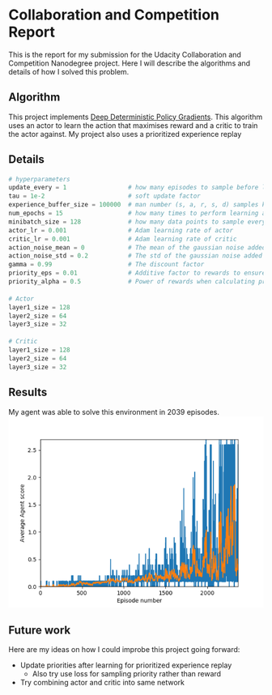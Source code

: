 # Collaboration and Competition Report
This is the report for my submission for the Udacity Collaboration and Competition Nanodegree project.
Here I will describe the algorithms and details of how I solved this problem.


## Algorithm
This project implements [Deep Deterministic Policy Gradients](https://spinningup.openai.com/en/latest/algorithms/ddpg.html).
This algorithm uses an actor to learn the action that maximises reward and a critic to train the actor against.
My project also uses a prioritized experience replay

## Details
```python
# hyperparameters
update_every = 1                 # how many episodes to sample before learning
tau = 1e-2                       # soft update factor
experience_buffer_size = 100000  # man number (s, a, r, s, d) samples kept in the replay buffer 
num_epochs = 15                  # how many times to perform learning at any timestep
minibatch_size = 128             # how many data points to sample every epoch
actor_lr = 0.001                 # Adam learning rate of actor
critic_lr = 0.001                # Adam learning rate of critic
action_noise_mean = 0            # The mean of the gaussian noise added to agent actions
action_noise_std = 0.2           # The std of the gaussian noise added to agent actions
gamma = 0.99                     # The discount factor
priority_eps = 0.01              # Additive factor to rewards to ensure non-zero sampling priorities
priority_alpha = 0.5             # Power of rewards when calculating priorities

# Actor
layer1_size = 128
layer2_size = 64
layer3_size = 32

# Critic
layer1_size = 128
layer2_size = 64
layer3_size = 32
```

## Results
My agent was able to solve this environment in 2039 episodes.
![My agent](solved_agent_2270_episodes.png)

## Future work
Here are my ideas on how I could improbe this project going forward:
 - Update priorities after learning for prioritized experience replay
     - Also try use loss for sampling priority rather than reward
 - Try combining actor and critic into same network
     